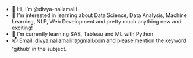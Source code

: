 - 👋 Hi, I’m @divya-nallamalli
- 👀 I’m interested in learning about Data Science, Data Analysis, Machine Learning, NLP, Web Development and pretty much anything new and exciting! 
- 🌱 I’m currently learning SAS, Tableau and ML with Python
- 📫 Email: divya.nallamalli1@gmail.com and please mention the keyword 'github' in the subject.

<!---
divya-nallamalli/divya-nallamalli is a ✨ special ✨ repository because its `README.md` (this file) appears on your GitHub profile.
You can click the Preview link to take a look at your changes.
--->
